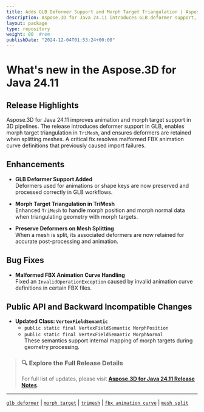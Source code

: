 ```yaml
---
title: Adds GLB Deformer Support and Morph Target Triangulation | Aspose.3D for Java 24.11
description: Aspose.3D for Java 24.11 introduces GLB deformer support, morph target triangulation, mesh-split deformer retention, and fixes malformed FBX animation curve errors.
layout: package
type: repository
weight: 00	#rem
publishDate: "2024-12-04T01:53:24+00:00"
---
```


# What's new in the Aspose.3D for Java 24.11

## Release Highlights

Aspose.3D for Java 24.11 improves animation and morph target support in 3D pipelines. The release introduces deformer support in GLB, enables morph target triangulation in `TriMesh`, and ensures deformers are retained when splitting meshes. A critical fix resolves malformed FBX animation curve definitions that previously caused import failures.

## Enhancements

- **GLB Deformer Support Added**  
  Deformers used for animations or shape keys are now preserved and processed correctly in GLB workflows.

- **Morph Target Triangulation in TriMesh**  
  Enhanced `TriMesh` to handle morph position and morph normal data when triangulating geometry with morph targets.

- **Preserve Deformers on Mesh Splitting**  
  When a mesh is split, its associated deformers are now retained for accurate post-processing and animation.

## Bug Fixes

- **Malformed FBX Animation Curve Handling**  
  Fixed an `InvalidOperationException` caused by invalid animation curve definitions in certain FBX files.

## Public API and Backward Incompatible Changes

- **Updated Class: `VertexFieldSemantic`**  
  - `public static final VertexFieldSemantic MorphPosition`  
  - `public static final VertexFieldSemantic MorphNormal`  
    These semantics support internal mapping of morph targets during geometry processing.

> ### 🔍 Explore the Full Release Details
>
> For full list of updates, please visit **[Aspose.3D for Java 24.11 Release Notes](https://releases.aspose.com/3d/java/release-notes/2024/aspose-3d-for-java-24-11-release-notes/).**

---

[`glb deformer`](https://search.aspose.com/q/glb-deformer.html) | [`morph target`](https://search.aspose.com/q/morph-target.html) | [`trimesh`](https://search.aspose.com/q/trimesh.html) | [`fbx animation curve`](https://search.aspose.com/q/fbx-animation-curve.html) | [`mesh split`](https://search.aspose.com/q/mesh-split.html)
